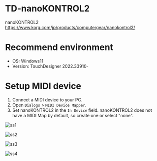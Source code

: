 # TD-nanoKONTROL2

nanoKONTROL2
https://www.korg.com/jp/products/computergear/nanokontrol2/

# Recommend environment

- OS: Windows11
- Version: TouchDesigner 2022.33910-

# Setup MIDI device

1. Connect a MIDI device to your PC.
2. Open `Dialogs` > `MIDI Device Mapper`.
4. Set nanoKONTROL2 in the `In Device` field. nanoKONTROL2 does not have a MIDI Map by default, so create one or select "none".


![ss1](https://github.com/hisahayashi/TD-nanoKONTROL2/assets/1713215/cad1c14e-7806-4802-ade0-ab52b432cab6)

![ss2](https://github.com/hisahayashi/TD-nanoKONTROL2/assets/1713215/328c2094-1c3e-4a1f-9f93-2f815e44379d)

![ss3](https://github.com/hisahayashi/TD-nanoKONTROL2/assets/1713215/07be96aa-e58c-4c16-8274-5624182ab0c1)

![ss4](https://github.com/hisahayashi/TD-nanoKONTROL2/assets/1713215/b212e0db-1f54-4a38-82ae-db2a9265fa39)
